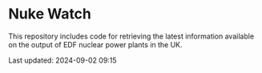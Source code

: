 # Nuke Watch

This repository includes code for retrieving the latest information available on the output of EDF nuclear power plants in the UK.

Last updated: 2024-09-02 09:15